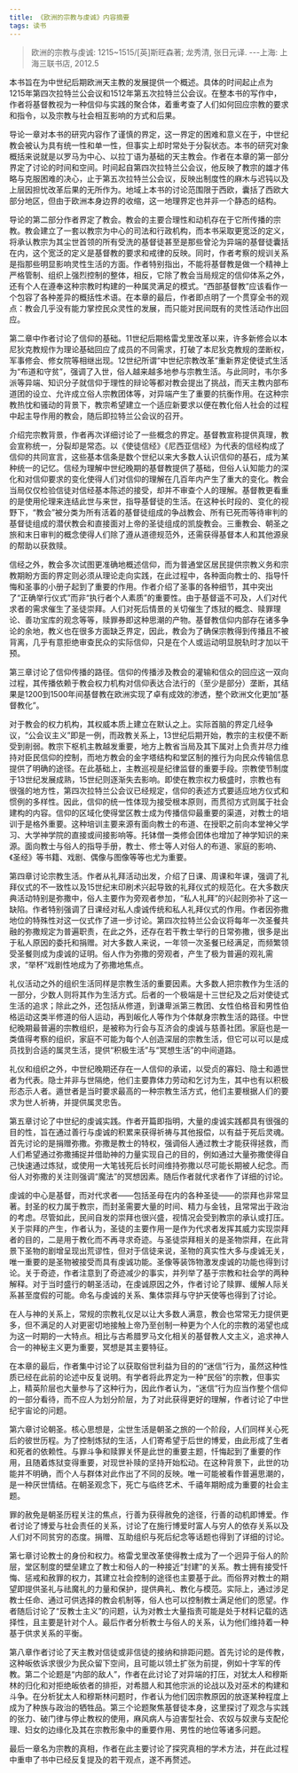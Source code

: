 ```yaml
---
title: 《欧洲的宗教与虔诚》内容摘要
tags: 读书
---
```


> 欧洲的宗教与虔诚: 1215~1515/[英]斯旺森著; 龙秀清, 张日元译. ---上海: 上海三联书店, 2012.5

本书旨在为中世纪后期欧洲天主教的发展提供一个概述。具体的时间起止点为1215年第四次拉特兰公会议和1512年第五次拉特兰公会议。在整本书的写作中，作者将基督教视为一种信仰与实践的聚合体，着重考查了人们如何回应宗教的要求和指令，以及宗教与社会相互影响的方式和后果。<!--more-->

导论一章对本书的研究内容作了谨慎的界定，这一界定的困难和意义在于，中世纪教会被认为具有统一性和单一性，但事实上却时常处于分裂状态。本书的研究对象概括来说就是以罗马为中心、以拉丁语为基础的天主教会。作者在本章的第一部分界定了讨论的时间和空间。时间起自第四次拉特兰公会议，他反映了教宗的雄才伟略与克服困难的决心，止于第五次拉特兰公会议，反映出制度性的麻木与迟钝以及上层因担忧改革后果的无所作为。地域上本书的讨论范围限于西欧，囊括了西欧大部分地区，但由于欧洲本身边界的收缩，这一地理界定也并非一个静态的结构。

导论的第二部分作者界定了教会。教会的主要合理性和动机存在于它所传播的宗教。教会建立了一套以教宗为中心的司法和行政机构，而本书采取更宽泛的定义，将承认教宗为其尘世首领的所有受洗的基督徒甚至是那些曾沦为异端的基督徒囊括在内，这个宽泛的定义是基督教的要求和戒律的反映。同时，作者考察的规训关系是指那些明显影响灵性生活的方面。作者特别指出，不能将基督教是做一个精神上严格管制、组织上强烈控制的整体，相反，它除了教会当局规定的信仰体系之外，还有个人在遵奉这种宗教时构建的一种属灵满足的模式。“西部基督教”应该看作一个包容了各种差异的概括性术语。在本章的最后，作者即点明了一个贯穿全书的观点：教会几乎没有能力掌控民众灵性的发展，而只能对民间既有的灵性活动作出回应。

第二章中作者讨论了信仰的基础。11世纪后期格雷戈里改革以来，许多新修会以本尼狄克教规作为理论基础回应了成员的不同需求，打破了本尼狄克教规的垄断权，军事修会、修女院等相继出现。12世纪所谓“中世纪宗教改革”重新界定使徒式生活为“布道和守贫”，强调了入世，俗人越来越多地参与宗教生活。与此同时，韦尔多派等异端、知识分子就信仰于理性的辩论等都对教会提出了挑战，而天主教内部布道团的设立、允许成立俗人宗教团体等，对异端产生了重要的抗衡作用。在这种宗教热忱和骚动的背景下，教宗希望建立一个适应新要求以便在教化俗人社会的过程中起主导作用的教会，随后即拉特兰公会议的召开。

介绍完宗教背景，作者再次详细讨论了一些概念的界定。基督教宣称提供真理，教会宣称统一，分裂却是常态。以《使徒信经》《尼西亚信经》为代表的信经构成了信仰的共同宣言，这些基本信条是数个世纪以来大多数人认识信仰的基石，成为某种统一的记忆。信经为理解中世纪晚期的基督教提供了基础，但俗人认知能力的深化和对信仰要求的变化使得人们对信仰的理解在几百年内产生了重大的变化。教会当局仅仅检验信徒对信经基本陈述的接受，却并不审查个人的理解。基督教更看重的是使用伦理来连结此世与来世，指导基督徒的生活。在这种长时段的、变化的视野下，“教会”被分类为所有活着的基督徒组成的争战教会、所有已死而等待审判的基督徒组成的潜伏教会和直接面对上帝的圣徒组成的凯旋教会。三重教会、朝圣之旅和末日审判的概念使得人们除了遵从道德规范外，还需获得基督本人和其他源泉的帮助以获救赎。

信经之外，教会多次试图更准确地概述信仰，而为普通堂区居民提供宗教义务和宗教期盼方面的界定则必须从理论走向实践，在此过程中，各种面向教士的、指导忏悔和圣事的小册子起到了重要的作用。作者介绍了圣事的各种细节，其中突出了“正确举行仪式”而非“执行者个人素质”的重要性。由于基督遥不可及，人们对代求者的需求催生了圣徒崇拜。人们对死后情景的关切催生了炼狱的概念、赎罪理论、善功宝库的观念等等，赎罪券即这种思潮的产物。基督教信仰内部存在诸多争论的余地，教义也在很多方面缺乏界定，因此，教会为了确保宗教得到传播且不被背离，几乎有意拒绝审查民众的实际信仰，只是在个人或运动明显脱轨时才加以干预。

第三章讨论了信仰传播的路径。信仰的传播涉及教会的灌输和信众的回应这一双向过程，其传播依赖于教会权力机构对信仰表达合法行的（至少是部分）垄断，其结果是1200到1500年间基督教在欧洲实现了卓有成效的渗透，整个欧洲文化更加“基督教化”。

对于教会的权力机构，其权威本质上建立在默认之上。实际首脑的界定几经争议，“公会议主义”即是一例，而政教关系上，13世纪后期开始，教宗的主权便不断受到削弱。教宗下枢机主教越发重要，地方上教省当局及其下属对上负责并尽力维持对臣民信仰的控制，而地方教会的金字塔结构和堂区制的推行为向民众传输信息提供了明确的途径。在此基础上，主教巡视是纪律监督的重要手段。宗教使节制度于13世纪发展成熟，15世纪则逐渐失去影响。即使在教宗权力极盛时，宗教也有很强的地方性，第四次拉特兰公会议已经规定，信仰的表述方式要适应地方仪式和惯例的多样性。因此，信仰的统一性体现为接受根本原则，而贯彻方式则属于社会建构的内容。信仰的区域化使得堂区教士成为传播信仰最重要的渠道，对教士的培训于是格外重要。这种培训主要来源有面向教士的布道、在授职之前向本堂神父学习、大学神学院的直接或间接影响等。托钵僧一类修会团体也增加了神学知识的来源。面向教士与俗人的指导手册，教士、修士等人对俗人的布道、家庭的影响、《圣经》等书籍、戏剧、偶像与图像等等也尤为重要。

第四章讨论宗教生活。作者从礼拜活动出发，介绍了日课、周课和年课，强调了礼拜仪式的不一致性以及15世纪末印刷术兴起导致的礼拜仪式的规范化。在大多数庆典活动特别是弥撒中，俗人主要作为旁观者参加，“私人礼拜”的兴起则弥补了这一缺陷。作者特别强调了日课经对私人虔诚传统和私人礼拜仪式的作用。作者因弥撒地位的特殊性对这一仪式作了进一步讨论。第四次拉特兰公会议将每年一次圣餐共融的弥撒规定为普遍职责，在此之外，还存在若干教士举行的日常弥撒，很多是出于私人原因的委托和捐赠。对大多数人来说，一年领一次圣餐已经满足，而频繁领受圣餐则成为虔诚的证明。俗人作为弥撒的旁观者，产生了极为普遍的观礼需求，“举杯”戏剧性地成为了弥撒地焦点。

礼仪活动之外的组织生活同样是宗教生活的重要因素。大多数人把宗教作为生活的一部分，少数人则将其作为生活方式。后者的一个极端是十三世纪及之后对使徒式生活的追求；除此之外，还包括从修道，到谦卑派第三教团、女性伯格音和男性伯格运动这类半修道的俗人运动，再到皈化人等作为个体献身宗教生活的路径。中世纪晚期最普遍的宗教组织，是被称为行会与互济会的虔诚与慈善社团。家庭也是一类值得考察的组织，家庭不可能为每个人创造深层的宗教生活，但它可以可以是成员找到合适的属灵生活，提供“积极生活”与“冥想生活”的中间道路。

礼仪和组织之外，中世纪晚期还存在一人信仰的承诺，以受贞的寡妇、隐士和遁世者为代表。隐士并非与世隔绝，他们主要靠体力劳动和乞讨为生，其中也有以积极形态示人者。遁世者是当时要求最高的一种宗教生活方式，他们主要根据人们的要求为世人祈祷，并提供属灵忠告。

第五章讨论了中世纪的虔诚实践。作者开篇即指明，大量的虔诚实践都具有很强的目的性，旨在通过善行与虔诚的积累来获得祈祷与其他报偿，以有益于死后灵魂。首先讨论的是捐赠弥撒。弥撒是教士的特权，强调俗人通过教士才能获得拯救，而人们希望通过弥撒捕捉并借助神的力量实现自己的目的，例如通过大量弥撒使得自己快速通过炼狱，或使用一大笔钱死后长时间维持弥撒以尽可能长期被人纪念。而俗人对弥撒的关注则强调“魔法”的冥想因素。随后作者就代求者作了详细的讨论。

虔诚的中心是基督，而对代求者——包括圣母在内的各种圣徒——的崇拜也非常显著。封圣的权力属于教宗，而封圣需要大量的时间、精力与金钱，且常常出于政治的考虑。尽管如此，民间自发的崇拜也很兴盛，视情况会受到教宗的承认或打压。关于崇拜的产生，作者认为，圣徒的主要作用一是作为代求者发挥其威力实现崇拜者的目的，二是用于教化而不再寻求奇迹。与圣徒崇拜相关的是圣物崇拜，在此背景下圣物的剧增呈现出荒谬性，但对于信徒来说，圣物的真实性大多与虔诚无关，唯一重要的是圣物被接受而具有虔诚功能。圣像等装饰物激发虔诚的功能也得到讨论。关于奇迹，作者注意到了奇迹减少的事实，并列举了基于宗教和社会学的两种解释。对于当时盛行的朝圣活动，在虔诚原因之外，作者讨论了赎罪、缓解人际关系甚至度假的可能。命名与虔诚的关系、集体崇拜与守护天使等也得到了讨论。

在人与神的关系上，常规的宗教礼仪足以让大多数人满意，教会也常常无力提供更多，但不满足的人对更密切地接触上帝乃至创制一种更为个人化的宗教的渴望也成为这一时期的一大特点。相比与古希腊罗马文化相关的基督教人文主义，追求神人合一的神秘主义更为重要，冥想是其主要特征。

在本章的最后，作者集中讨论了以获取俗世利益为目的的“迷信”行为，虽然这种性质已经在此前的论述中反复说明。有学者将此界定为一种“民俗”的宗教，但事实上，精英阶层也大量参与了这种行为，因此作者认为，“迷信”行为应当作整个信仰的一部分看待，而不应人为划分阶层，为了对此获得更好的理解，作者讨论了中世纪宇宙论的问题。

第六章讨论朝圣。核心思想是，尘世生活是朝圣之旅的一个阶段，人们同样关心死后的彼世历程。为了控制炼狱的生活，人们寄希望于后世的博爱，由此形成了生者和死者的依赖性。与罪斗争和赎罪关怀是此世的重要主题，忏悔起到了重要的作用，且随着炼狱变得重要，对现世补赎的坚持开始松动。在这种背景下，此世的功能并不明确，而个人与群体对此作出了不同的反映。唯一可能被看作普遍思潮的，是一种厌世情结。在朝圣观念下，死亡与临终艺术、千禧年期盼成为重要的社会主题。

罪的赦免是朝圣历程关注的焦点，行善为获得赦免的途径，行善的动机即博爱。作者讨论了博爱与社会责任的关系，讨论了在施行博爱时富人与穷人的依存关系以及人们对不同贫穷的态度。捐赠、互助组织与死后纪念等话题也得到了详细的讨论。

第七章讨论教士的身份和权力。格雷戈里改革使得教士成为了一个迥异于俗人的阶层，堂区制度的壁垒建立了教士和俗人的一种接近“封建”的关系。教士拥有接受忏悔、惩戒和赦罪的权力，其建立社会控制的途径也主要基于此。而俗界对教士的期望即提供圣礼与祛魔礼的力量和保护，提供典礼、教化与模范。实际上，通过涉足教士任命、通过可供选择的教会机制等，俗人也可以控制教士满足他们的愿望。作者随后讨论了“反教士主义”的问题，认为对教士大量指责可能是处于材料记载的选择性，且主要是针对个人。最后作者分析教士与俗人的关系，认为他们维持着一种基于供求关系的平衡。

第八章作者讨论了天主教对信徒或非信徒的接纳和排距问题。首先讨论的是传教，这种皈依诉求很少为民众留下空间，且可能以领土扩张为前提，例如十字军的传教。第二个论题是“内部的敌人”，作者在此讨论了对异端的打压，对犹太人和穆斯林的归化和对拒绝皈依者的排拒，对希腊人和其他宗派的论战以及对巫术的构建和斗争。在分析犹太人和穆斯林问题时，作者认为他们因宗教原因的放逐某种程度上成为了种族与政治的牺牲品。第三个论题聚焦基督徒本身，这里探讨了观念与实践的张力、破门律与停止教权的使用，麻风病人与迫害型社会、农奴与奴隶与支配伦理、妇女的边缘化及其在宗教形象中的重要作用、男性的地位等诸多问题。

最后一章名为宗教的真相，作者在此主要讨论了探究真相的学术方法，并在此过程中重申了书中已经反复提及的若干观点，遂不再赘述。